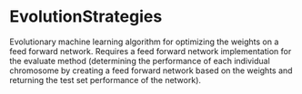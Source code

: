 # EvolutionStrategies
Evolutionary machine learning algorithm for optimizing the weights on a feed forward network.
Requires a feed forward network implementation for the evaluate method (determining the performance 
of each individual chromosome by creating a feed forward network based on the weights and returning the 
test set performance of the network).

